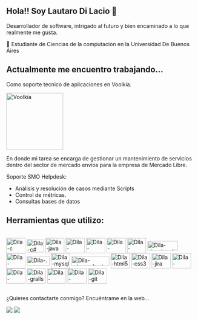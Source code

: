 ## Hola!! Soy Lautaro Di Lacio 👋

Desarrollador de software, intrigado al futuro y bien encaminado a lo que realmente me gusta.

🌱 Estudiante de Ciencias de la computacion en la Universidad De Buenos Aires


## Actualmente me encuentro trabajando...
Como soporte tecnico de aplicaciones en Voolkia. 

<img align="center" alt="Voolkia" height="150" width="150" src="https://media-exp1.licdn.com/dms/image/C4E0BAQF0dBAkykwrCg/company-logo_200_200/0/1519902917174?e=2147483647&v=beta&t=_X52dN62M8kEoERWZkh1kPsjf-bV3p7N0NPbpO9IhJM">


En donde mi tarea se encarga de gestionar un mantenimiento de servicios dentro del sector de mercado envíos para la 
empresa de Mercado Libre.

Soporte SMO Helpdesk:
- Análisis y resolución de casos mediante Scripts
- Control de métricas.
- Consultas bases de datos

##  Herramientas que utilizo:
<div style="display: incline_block"> <br>
  <img align="center" alt="Dila-c" height="40" width="50" src="https://cdn.jsdelivr.net/gh/devicons/devicon/icons/c/c-original.svg">
  <img align="center" alt="Dila-c#" height="35" width="45" src="https://img.shields.io/badge/C%23-239120?style=for-the-badge&logo=c-sharp&logoColor=white">
  <img align="center" alt="Dila-java" height="40" width="50" src="https://cdn.jsdelivr.net/gh/devicons/devicon/icons/java/java-original.svg">
  <img align="center" alt="Dila-javascript" height="40" width="50" src="https://cdn.jsdelivr.net/gh/devicons/devicon/icons/javascript/javascript-original.svg">
  <img align="center" alt="Dila-typescript" height="40" width="50" src="https://cdn.jsdelivr.net/gh/devicons/devicon/icons/typescript/typescript-original.svg">
  <img align="center" alt="Dila-angularjs" height="40" width="50" src="https://cdn.jsdelivr.net/gh/devicons/devicon/icons/angularjs/angularjs-original.svg">
  <img align="center" alt="Dila-bootstrap" height="40" width="50" src="https://cdn.jsdelivr.net/gh/devicons/devicon/icons/bootstrap/bootstrap-original.svg">
  <img align="center" alt="Dila-visualstudio" height="25" width="80" src="https://img.shields.io/badge/Visual_Studio-5C2D91?style=for-thebadge&logo=visual%20studio&logoColor=white">
  <img align="center" alt="Dila-vscode" height="40" width="50" src="https://cdn.jsdelivr.net/gh/devicons/devicon/icons/vscode/vscode-original.svg">
  <img align="center" alt="Dila-.net" height="25" width="60" src="https://img.shields.io/badge/.NET-5C2D91?style=for-the-badge&logo=.net&logoColor=white">
  <img align="center" alt="Dila-mysql" height="40" width="50" src="https://cdn.jsdelivr.net/gh/devicons/devicon/icons/mysql/mysql-original.svg">
  <img align="center" alt="Dila-microsoftsqlserver" height="25" width="100" src="https://img.shields.io/badge/Microsoft_SQL_Server-CC2927?style=for-the-badge&logo=microsoft-sql-server&logoColor=white">
  <img align="center" alt="Dila-html5" height="40" width="50" src="https://cdn.jsdelivr.net/gh/devicons/devicon/icons/html5/html5-original.svg">
  <img align="center" alt="Dila-css3" height="40" width="50" src="https://cdn.jsdelivr.net/gh/devicons/devicon/icons/css3/css3-original.svg">
  <img align="center" alt="Dila-jira" height="40" width="50" src="https://cdn.jsdelivr.net/gh/devicons/devicon/icons/jira/jira-original.svg">
  <img align="center" alt="Dila-selenium" height="40" width="50" src="https://cdn.jsdelivr.net/gh/devicons/devicon/icons/selenium/selenium-original.svg">
  <img align="center" alt="Dila-confluence" height="40" width="50" src="https://cdn.jsdelivr.net/gh/devicons/devicon/icons/confluence/confluence-original.svg">
  <img align="center" alt="Dila-grails" height="40" width="50" src="https://cdn.jsdelivr.net/gh/devicons/devicon/icons/grails/grails-original.svg">
  <img align="center" alt="Dila-groovy" height="40" width="50" src="https://cdn.jsdelivr.net/gh/devicons/devicon/icons/groovy/groovy-original.svg">
  <img align="center" alt="Dila-arduino" height="40" width="50" src="https://cdn.jsdelivr.net/gh/devicons/devicon/icons/arduino/arduino-original.svg">
  <img align="center" alt="Dila-git" height="40" width="50" src="https://cdn.jsdelivr.net/gh/devicons/devicon/icons/git/git-original.svg">
  </div>

##
¿Quieres contactarte conmigo? Encuéntrame en la web...
<div>
  
  <a href="mailto:lautarodilacio2002@gmail.com"><img src="https://img.shields.io/badge/Gmail-D14836?style=for-the-badge&logo=gmail&logoColor=white" target="_blank"></a>
  <a href="https://www.linkedin.com/in/lautaro-di-lacio-a76181202/" target="_blank"><img src="https://img.shields.io/badge/-LinkedIn-%23007785?style=for-the-badge&logo=linkedin&logoColor=white" target="_blank"></a>
  </div>
